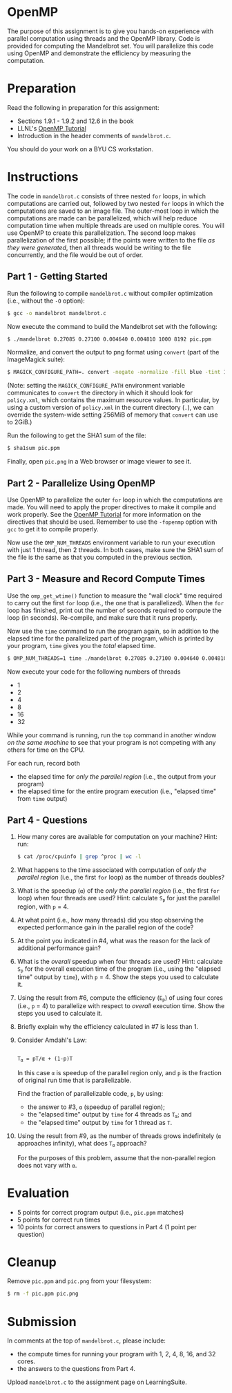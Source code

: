 # OpenMP

The purpose of this assignment is to give you hands-on experience with parallel
computation using threads and the OpenMP library.  Code is provided for
computing the Mandelbrot set.  You will parallelize this code using OpenMP and
demonstrate the efficiency by measuring the computation.


# Preparation

Read the following in preparation for this assignment:
 - Sections 1.9.1 - 1.9.2 and 12.6 in the book
 - LLNL's [OpenMP Tutorial](https://hpc-tutorials.llnl.gov/openmp/)
 - Introduction in the header comments of `mandelbrot.c`.

You should do your work on a BYU CS workstation.


# Instructions

The code in `mandelbrot.c` consists of three nested `for` loops, in which
computations are carried out, followed by two nested `for` loops in which the
computations are saved to an image file.  The outer-most loop in which the
computations are made can be parallelized, which will help reduce computation
time when multiple threads are used on multiple cores.  You will use OpenMP to
create this parallelization.  The second loop makes parallelization of the
first possible; if the points were written to the file *as they were
generated*, then all threads would be writing to the file concurrently, and the
file would be out of order.


## Part 1 - Getting Started

Run the following to compile `mandelbrot.c` without compiler optimization
(i.e., without the `-O` option):

```bash
$ gcc -o mandelbrot mandelbrot.c
```

Now execute the command to build the Mandelbrot set with the following:

```bash
$ ./mandelbrot 0.27085 0.27100 0.004640 0.004810 1000 8192 pic.ppm
```

Normalize, and convert the output to png format using `convert` (part of the
ImageMagick suite):

```bash
$ MAGICK_CONFIGURE_PATH=. convert -negate -normalize -fill blue -tint 100 pic.ppm pic.png
```

(Note: setting the `MAGICK_CONFIGURE_PATH` environment variable communicates to
`convert` the directory in which it should look for `policy.xml`, which
contains the maximum resource values.  In particular, by using a custom version
of `policy.xml` in the current directory (`.`), we can override the system-wide
setting 256MiB of memory that `convert` can use to 2GiB.)

Run the following to get the SHA1 sum of the file:

```bash
$ sha1sum pic.ppm
```

Finally, open `pic.png` in a Web browser or image viewer to see it.


## Part 2 - Parallelize Using OpenMP

Use OpenMP to parallelize the outer `for` loop in which the computations are
made.  You will need to apply the proper directives to make it compile and work
properly.  See the
[OpenMP Tutorial](https://hpc-tutorials.llnl.gov/openmp/) for more information
on the directives that should be used.  Remember to use the `-fopenmp` option
with `gcc` to get it to compile properly.

Now use the `OMP_NUM_THREADS` environment variable to run your execution with
just 1 thread, then 2 threads.  In both cases, make sure the SHA1 sum of the
file is the same as that you computed in the previous section.  


## Part 3 - Measure and Record Compute Times

Use the `omp_get_wtime()` function to measure the "wall clock" time required to
carry out the first `for` loop (i.e., the one that is parallelized).  When the
`for` loop has finished, print out the number of seconds required to compute
the loop (in seconds).  Re-compile, and make sure that it runs properly.

Now use the `time` command to run the program again, so in addition to the
elapsed time for the parallelized part of the program, which is printed by
your program, `time` gives you the *total* elapsed time.

```bash
$ OMP_NUM_THREADS=1 time ./mandelbrot 0.27085 0.27100 0.004640 0.004810 1000 8192 pic.ppm
```

Now execute your code for the following numbers of threads
 - 1
 - 2
 - 4
 - 8
 - 16
 - 32

While your command is running, run the `top` command in another window *on the
same machine* to see that your program is not competing with any others for
time on the CPU.

For each run, record both
 - the elapsed time for *only the parallel region* (i.e., the output from your
   program)
 - the elapsed time for the entire program execution (i.e., "elapsed time"
   from `time` output)


## Part 4 - Questions

 1. How many cores are available for computation on your machine?  Hint: run:
    ```bash
    $ cat /proc/cpuinfo | grep ^proc | wc -l
    ```

 2. What happens to the time associated with computation of *only the parallel
    region* (i.e., the first `for` loop) as the number of threads doubles?

 3. What is the speedup (`α`) of the *only the parallel region* (i.e., the
    first `for` loop) when four threads are used?  Hint: calculate
    <code>S<sub>p</sub></code> for just the parallel region, with `p` = 4.

 4. At what point (i.e., how many threads) did you stop observing the expected
    performance gain in the parallel region of the code?

 5. At the point you indicated in &#35;4, what was the reason for the lack of
    additional performance gain?

 6. What is the *overall* speedup when four threads are used?  Hint: calculate
    <code>S<sub>p</sub></code> for the overall execution time of the program
    (i.e., using the "elapsed time" output by `time`), with `p` = 4.  Show the
    steps you used to calculate it.

 7. Using the result from &#35;6, compute the efficiency
    (<code>E<sub>p</sub></code>) of using four cores (i.e., `p` = 4) to
    parallelize with respect to *overall* execution time.  Show the steps you
    used to calculate it.

 8. Briefly explain why the efficiency calculated in &#35;7 is less than 1.

 9. Consider Amdahl's Law:

    <code>
    T<sub>α</sub> = pT/α + (1-p)T
    </code>

    In this case `α` is speedup of the parallel region only, and `p` is the
    fraction of original run time that is parallelizable.

    Find the fraction of parallelizable code, `p`, by using:
    - the answer to &#35;3, `α` (speedup of parallel region);
    - the "elapsed time" output by `time` for 4 threads as
      <code>T<sub>α</sub></code>; and
    - the "elapsed time" output by `time` for 1 thread as `T`.

 10. Using the result from &#35;9, as the number of threads grows indefinitely
     (`α` approaches infinity), what does <code>T<sub>α</sub></code> approach?

     For the purposes of this problem, assume that the non-parallel region does
     not vary with `α`.


# Evaluation

 - 5 points for correct program output (i.e., `pic.ppm` matches)
 - 5 points for correct run times
 - 10 points for correct answers to questions in Part 4 (1 point per question)


# Cleanup

Remove `pic.ppm` and `pic.png` from your filesystem:

```bash
$ rm -f pic.ppm pic.png
```


# Submission

In comments at the top of `mandelbrot.c`, please include:
 - the compute times for running your program with 1, 2, 4, 8, 16, and 32
   cores.
 - the answers to the questions from Part 4.

Upload `mandelbrot.c` to the assignment page on LearningSuite.
